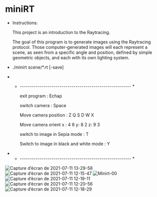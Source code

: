 # miniRT

- Instructions:

    This project is an introduction to the Raytracing.

    The goal of this program is to generate
images using the Raytracing protocol. Those
computer-generated images will each represent a
scene, as seen from a specific angle and position,
defined by simple geometric objects, and each with
its own lighting system.


- ./minirt scene/*.rt [-save]

- * -------------------------------------------------------- *

    exit program : Echap
    
    switch camera : Space
    
    Move camera position : Z Q S D W X
    
    Move camera orient x : 4 6 	y: 8 2 	z: 9 3
    
    switch to image in Sepia mode : T
    
    Switch to image in black and white mode : Y
    
- * -------------------------------------------------------- *

![Capture d’écran de 2021-07-11 13-29-58](https://user-images.githubusercontent.com/56256743/125193317-1ef9a080-e24c-11eb-9964-2ebc65246c0f.png)
![Capture d’écran de 2021-07-11 12-15-47](https://user-images.githubusercontent.com/56256743/125191273-d3da9000-e241-11eb-8cf0-c9df194a12ae.png)
![Minirt-00](https://user-images.githubusercontent.com/56256743/125191288-e6ed6000-e241-11eb-9ac7-eb967c2d0c0b.png)
![Capture d’écran de 2021-07-11 12-19-11](https://user-images.githubusercontent.com/56256743/125191374-58c5a980-e242-11eb-9b0a-4f54cb6b23bb.png)
![Capture d’écran de 2021-07-11 12-20-56](https://user-images.githubusercontent.com/56256743/125193252-c88c6200-e24b-11eb-928d-c166565e452c.png)
![Capture d’écran de 2021-07-11 12-18-29](https://user-images.githubusercontent.com/56256743/125191380-611de480-e242-11eb-82c1-70bcfaf2a7e4.png)
